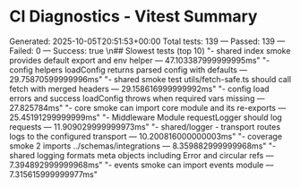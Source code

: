 # CI Diagnostics - Vitest Summary

Generated: 2025-10-05T20:51:53+00:00 Total tests: 139 — Passed: 139 — Failed: 0
— Success: true \n## Slowest tests (top 10) "- shared index smoke provides
default export and env helper — 47.103387999999995ms" "- config helpers
loadConfig returns parsed config with defaults — 29.75870599999996ms" "- shared
smoke test utils/fetch-safe.ts should call fetch with merged headers —
29.158616999999992ms" "- config load errors and success loadConfig throws when
required vars missing — 27.825784ms" "- core smoke can import core module and
its re-exports — 25.45191299999999ms" "- Middleware Module requestLogger should
log requests — 11.909029999999973ms" "- shared/logger - transport routes logs to
the configured transport — 10.200816000000003ms" "- coverage smoke 2 imports
../schemas/integrations — 8.359882999999968ms" "- shared logging formats meta
objects including Error and circular refs — 7.394892999999968ms" "- events smoke
can import events module — 7.315615999999977ms"
